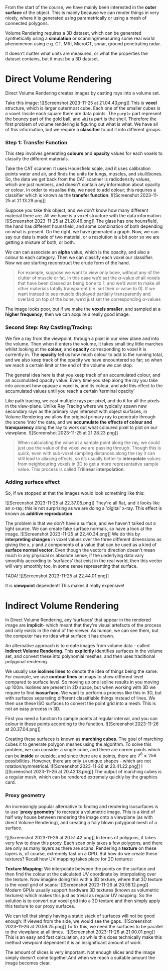 From the start of the course, we have mainly been interested in the **outer surface**  of the object. This is mainly because we can render things in very nicely, where it is generated using parametrically or using a mesh of connected polygons. 

Volume Rendering requires a 3D dataset, which can be generated synthetically using a **simulation** or scanning/measuring some real world phenomenon using e.g. CT, MRI, MicroCT, sonar, ground penetrating radar. 

It doesn't matter what units are measured, or what the properties the dataset contains, but it must be a 3D dataset.
# Direct Volume Rendering
Direct Volume Rendering creates images by casting rays into a volume set. 

Take this image:
![[Screenshot 2023-11-25 at 21.04.43.png]]
This is **voxel** structure, which is larger outermost cube.  Each one of the smaller cubes is a voxel. Inside each square there are data points. The `purple` part represent the bouncy part of the gold ball, and `white` part is the shell. Therefore the first problem of volume rendering is figuring out what is what. We have all of this information, but we require a **classifier** to put it into different groups.

### Step 1: Transfer Function
This step involves generating **colours** and **opacity** values for each voxels to classify the different materials.

Take the CAT scanner: It uses Hounsfield scale, and it uses calibration points water and air, and finds the units for lungs, muscles, and skull/bones. So, the data we get back from the CAT scanner is radiodensity values, which are just numbers, and doesn't contain any information about opacity or colour. In order to visualise this, we need to add colour; this requires a classifier which is known as the **transfer function**.
![[Screenshot 2023-11-25 at 21.13.29.png]]

Suppose you take this object, and we don't know how many different material there are. All we have is a voxel structure with the data information.
![[Screenshot 2023-11-25 at 21.20.46.png]]
The glass has one hounsfield, the hand has different hounsfield, and some combination of both depending on what is present. On the right, we have generated a graph. Now, we can say our data is made of two material, or a resolution is a bit poor so we are getting a mixture of both, or both.  

We can can associate an **alpha** value, which is the opacity, and also a colour to each category. Then we can classify each voxel our classifier. Now we are starting reconstruct the crude form of the hand. 
>For example, suppose we want to view only bone, without any of the clutter of muscle or fat. In this case we’d set the $\alpha$-value of all voxels that have been classed as being bone to 1, and we’d want to make all other materials totally transparent (i.e. set their α-value to 0). If we want instead to see muscle displayed partially transparently and overlaid on top of the bone, we’d just set the corresponding $\alpha$-values

The image looks poor, but if we make the **voxels smaller**, and sampled at a **higher frequency**, then we can acquire a really good image. 

### Second Step: Ray Casting/Tracing:
We fire a ray from the viewpoint, through a pixel in our view plane and into the volume. Then when it enters the volume, it takes small tiny little marches whilst looking at the **colour,** and **opacity** corresponding to voxel it is currently in. The **opacity** tell us how much colour to add to the running total, and we also keep track of the opacity we have encountered so far; so when we reach a certain limit or the end of the volume we can stop. 

The general idea here is that you keep track of an accumulated colour, and an accumulated opacity value. Every time you step along the ray you take into account how opaque a voxel is, and its colour, and add this effect to the accumulated values until you reach a certain ‘terminal opacity’

Like path tracing, we cast multiple rays per pixel, and do it for all the pixels in the view-plane. Unlike Ray Tracing where we typically spawn new secondary rays as the primary rays intersect with object surfaces, in Volume Rendering we allow the original primary ray to penetrate through the scene ‘into’ the data, and we **accumulate the effects of colour and transparency** along the ray to work out what coloured pixel to plot on our viewplane.
![[Screenshot 2023-11-25 at 21.28.23.png]]


>When calculating the value at a sample point along the ray, we could just use the value of the voxel we are passing through. Though this is quick, even with sub-voxel sampling distances along the ray it can still lead to aliasing effects, so it’s usually better to **interpolate** values from neighbouring voxels in 3D to get a more representative sample value. This process is called **Trilinear interpolation**.


### Adding surface effect
So, if we stopped at that the images would look something like this:

![[Screenshot 2023-11-25 at 22.37.05.png]]
They're all flat, and it looks like an x-ray; this is not surprising as we are doing a 'digital' x-ray. This effect is known as **additive reproduction**.

The problem is that we don't have a surface, and we haven't talked out a light source. We can create fake surface normals, so have a look at the image.
![[Screenshot 2023-11-25 at 22.40.34.png]]
We do this by **interpreting changes** in voxel values over the three different dimensions as giving the $x$, $y$ and $z$ components of a value that can be used as a kind of **surface normal vector**. Even though the vector’s direction doesn’t mean much in any physical or absolute sense, if the underlying data vary smoothly according to ‘surfaces’ that exist in the real world, then this vector will vary smoothly too, in some sense representing that surface.

TADA!
![[Screenshot 2023-11-25 at 22.44.01.png]]

It is **viewpoint** dependent! This makes it really expensive!

# Indirect Volume Rendering
In Direct Volume Rendering, any ‘surfaces’ that appear in the rendered image are **implicit**- which meant that they're visual artefacts of the process and only exists in the mind of the viewer. As human, we can see them, but the computer has no idea what surface it has drawn. 

An alternative approach is to create images from volume data - called **Indirect Volume Rendering**. This **explicitly** identifies surfaces in the volume set, and convert these into polynomial meshes, and then uses traditional polygonal rendering.

We usually use **isolines lines** to denote the idea of things being the same. For example, we use **contour lines** on maps to show different level compared to surface level. So moving up one isoline results in you moving up 100m. Isolines are present in 2D space, but when working with 3D we require to find **isosurface.** 
We want to perform a process like this in 3D, but with surfaces separating different classifiable things instead of lines. We then use these ISO surfaces to convert the point grid into a mesh. This is not an easy process in 3D. 

First you need a function to sample points at regular interval, and you can colour in these points according to the function.
![[Screenshot 2023-11-26 at 20.37.04.png]]

Creating these surfaces is known as **marching cubes**. The goal of marching cubes it to generate polygon meshes using the algorithm. To solve this problem, we can consider a single cube, and there are corner points which can be **inside** or outside, and since there are `8` points, there are $2^8=256$ possibilities. However, there are only `14` unique shapes - which are not rotation/symmetrical.
![[Screenshot 2023-11-26 at 20.41.22.png]]
![[Screenshot 2023-11-26 at 20.42.13.png]]
The output of marching cubes is a regular mesh, which can be rendered extremely quickly by the graphics card.

### Proxy geometry
An increasingly popular alternative to finding and rendering isosurfaces is to use ‘**proxy geometry**’ to recreate a volumetric image. This is a kind of half way house between rendering the image onto a viewplane (as with direct Volume Rendering), and creating a fully blown polygonal mesh of a surface.

![[Screenshot 2023-11-26 at 20.51.42.png]]
In terms of polygons, it takes very few to draw this proxy. Each scan only takes a few polygons, and there are only as many layers as there are scans. Rendering a **texture** on these layers is, of course, extremely fast on a GPU. But how do we create these textures? Recall how UV mapping takes place for 2D textures: 


**Texture Mapping**: We interpolate between the points on the surface and then find the colour at the calculated UV coordinate by interpolating over the texture. Now imagine doing this with a 3D texture, where that 3D texture is the voxel grid of scans:
![[Screenshot 2023-11-26 at 20.58.12.png]]
Modern GPUs usually support hardware 3D textures (known as volumetric textures) which makes this just as trivial as regular UV mapping. So the solution is to convert our voxel grid into a 3D texture and then simply apply this texture to our proxy surfaces.

We can tell that simply having a static stack of surfaces will not be good enough: If viewed from the side, we would see the gaps.
![[Screenshot 2023-11-26 at 20.59.25.png]]
To fix this, we need the surfaces to be parallel to the viewplane at all times. 
![[Screenshot 2023-11-26 at 21.00.01.png]]
This is an easy and fast calculation, so while this does technically make this method viewpoint dependent it is an insignificant amount of work. 

The amount of slices is very important. Not enough slices and the image simply doesn't come together.And when we reach a suitable amount the image becomes clear.

